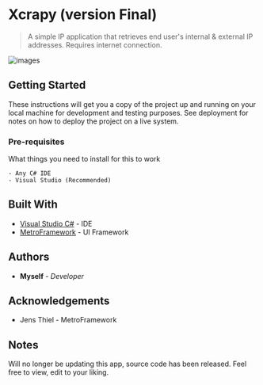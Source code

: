 # Xcrapy (version Final)
> A simple IP application that retrieves end user's internal & external IP addresses. Requires internet connection.

![images](http://i.imgur.com/aZfYSPu.png)

## Getting Started
These instructions will get you a copy of the project up and running on your local machine for development and testing purposes. See deployment for notes on how to deploy the project on a live system.

### Pre-requisites
What things you need to install for this to work
```
- Any C# IDE
- Visual Studio (Recommended)
```

## Built With
* [Visual Studio C#](https://www.visualstudio.com/) - IDE
* [MetroFramework](https://github.com/thielj/MetroFramework) - UI Framework

## Authors
* **Myself** - *Developer*

## Acknowledgements

* Jens Thiel - MetroFramework

## Notes
Will no longer be updating this app, source code has been released. Feel free to view, edit to your liking.
